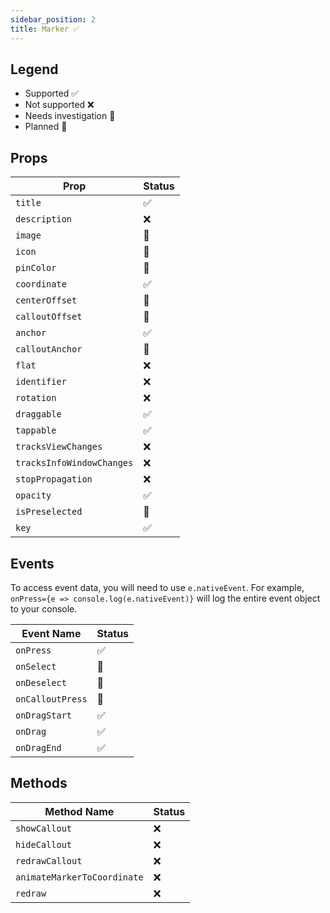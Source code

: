 ```yaml
---
sidebar_position: 2
title: Marker ✅
---
```


## Legend

- Supported ✅
- Not supported ❌
- Needs investigation 🤔
- Planned 🌲

## Props

| Prop                      | Status |
| ------------------------- | ------ |
| `title`                   | ✅     |
| `description`             | ❌     |
| `image`                   | 🌲     |
| `icon`                    | 🌲     |
| `pinColor`                | 🤔     |
| `coordinate`              | ✅     |
| `centerOffset`            | 🤔     |
| `calloutOffset`           | 🤔     |
| `anchor`                  | ✅     |
| `calloutAnchor`           | 🤔     |
| `flat`                    | ❌     |
| `identifier`              | ❌     |
| `rotation`                | ❌     |
| `draggable`               | ✅     |
| `tappable`                | ✅     |
| `tracksViewChanges`       | ❌     |
| `tracksInfoWindowChanges` | ❌     |
| `stopPropagation`         | ❌     |
| `opacity`                 | ✅     |
| `isPreselected`           | 🤔     |
| `key`                     | ✅     |

## Events

To access event data, you will need to use `e.nativeEvent`. For example, `onPress={e => console.log(e.nativeEvent)}` will log the entire event object to your console.

| Event Name       | Status |
| ---------------- | ------ |
| `onPress`        | ✅     |
| `onSelect`       | 🤔     |
| `onDeselect`     | 🤔     |
| `onCalloutPress` | 🤔     |
| `onDragStart`    | ✅     |
| `onDrag`         | ✅     |
| `onDragEnd`      | ✅     |

## Methods

| Method Name                 | Status |
| --------------------------- | ------ |
| `showCallout`               | ❌     |
| `hideCallout`               | ❌     |
| `redrawCallout`             | ❌     |
| `animateMarkerToCoordinate` | ❌     |
| `redraw`                    | ❌     |
